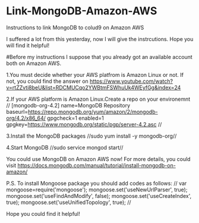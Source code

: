# Link-MongoDB-Amazon-AWS
Instructions to link MongoDB to colud9 on Amazon AWS

I suffered a lot from this yesterday, now I will give the instrcutions. Hope you will find it helpful!

#Before my instructions I suppose that you already got an available account both on Amazon AWS.

1.You must decide whether your AWS platfrom is Amazon Linux or not. If not, you could find the answer on
https://www.youtube.com/watch?v=rtZZvti8beU&list=RDCMUCqo2YWBtmFSWhuUk4WEyfGg&index=24

2.If your AWS platform is Amazon Linux.Create a repo on your environemnt
//
[mongodb-org-4.2]
name=MongoDB Repository
baseurl=https://repo.mongodb.org/yum/amazon/2/mongodb-org/4.2/x86_64/
gpgcheck=1
enabled=1
gpgkey=https://www.mongodb.org/static/pgp/server-4.2.asc
//

3.Install the MongoDB packages
//sudo yum install -y mongodb-org//

4.Start MongoDB
//sudo service mongod start//

You could use MongoDB on Amazon AWS now!
For more details, you could visit https://docs.mongodb.com/manual/tutorial/install-mongodb-on-amazon/

P.S. To install Mongoose package you should add codes as follows:
//
var mongoose=require('mongoose');
mongoose.set('useNewUrlParser', true);
mongoose.set('useFindAndModify', false);
mongoose.set('useCreateIndex', true);
mongoose.set('useUnifiedTopology', true);
//

Hope you could find it helpful!
